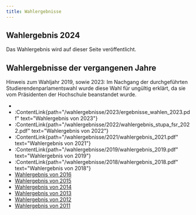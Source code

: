 ```yaml
---
title: Wahlergebnisse
---
```


## Wahlergebnis 2024

Das Wahlergebnis wird auf dieser Seite veröffentlicht.

## Wahlergebnisse der vergangenen Jahre

Hinweis zum Wahljahr 2019, sowie 2023: Im Nachgang der durchgeführten Studierendenparlamentswahl wurde diese Wahl für ungültig erklärt, da sie vom Präsidenten der Hochschule beanstandet wurde.

- 
- :ContentLink{path="/wahlergebnisse/2023/ergebnisse_wahlen_2023.pdf" text="Wahlergebnis von 2023"}
- :ContentLink{path="/wahlergebnisse/2022/wahlergebnis_stupa_fsr_2022.pdf" text="Wahlergebnis von 2022"}
- :ContentLink{path="/wahlergebnisse/2021/wahlergebnis_2021.pdf" text="Wahlergebnis von 2021"}
- :ContentLink{path="/wahlergebnisse/2019/wahlergebnis_2019.pdf" text="Wahlergebnis von 2019"}
- :ContentLink{path="/wahlergebnisse/2018/wahlergebnis_2018.pdf" text="Wahlergebnis von 2018"}
- [Wahlergebnis von 2016](/wahlergebnisse/2016)
- [Wahlergebnis von 2015](/wahlergebnisse/2015)
- [Wahlergebnis von 2014](/wahlergebnisse/2014)
- [Wahlergebnis von 2013](/wahlergebnisse/2013)
- [Wahlergebnis von 2012](/wahlergebnisse/2012)
- [Wahlergebnis von 2011](/wahlergebnisse/2011)

